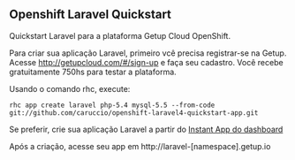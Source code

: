 ## Openshift Laravel Quickstart
Quickstart Laravel para a plataforma Getup Cloud OpenShift.

Para criar sua aplicação Laravel, primeiro vcê precisa registrar-se na Getup. Acesse http://getupcloud.com/#/sign-up e faça seu cadastro. Você recebe gratuitamente 750hs para testar a plataforma.

Usando o comando rhc, execute:

```shell
rhc app create laravel php-5.4 mysql-5.5 --from-code git://github.com/caruccio/openshift-laravel4-quickstart-app.git
```

Se preferir, crie sua aplicação Laravel a partir do [Instant App do dashboard](https://broker.getupcloud.com/console/application_types/quickstart!laravel)

Após a criação, acesse seu app em http://laravel-[namespace].getup.io
